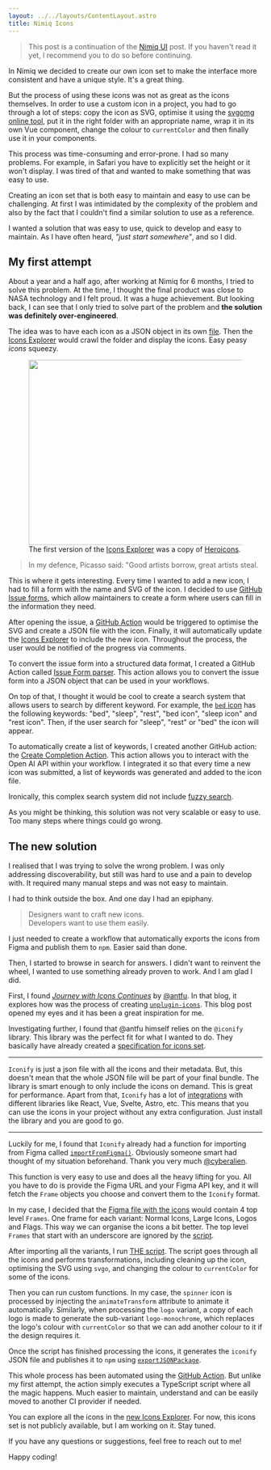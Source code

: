 ```yaml
---
layout: ../../layouts/ContentLayout.astro
title: Nimiq Icons
---
```


> This post is a continuation of the [Nimiq UI](./the-evolution-of-nimiq-UI) post. If you haven't read it yet, I recommend you to do so before continuing.

In Nimiq we decided to create our own icon set to make the interface more consistent and have a unique style. It's a great thing.

But the process of using these icons was not as great as the icons themselves. In order to use a custom icon in a project, you had to go through a lot of steps: copy the icon as SVG, optimise it using the [svgomg online tool](https://jakearchibald.github.io/svgomg/), put it in the right folder with an appropriate name, wrap it in its own Vue component, change the colour to `currentColor` and then finally use it in your components.


This process was time-consuming and error-prone. I had so many problems. For example, in Safari you have to explicitly set the height or it won't display. I was tired of that and wanted to make something that was easy to use.

Creating an icon set that is both easy to maintain and easy to use can be challenging. At first I was intimidated by the complexity of the problem and also by the fact that I couldn't find a similar solution to use as a reference.

I wanted a solution that was easy to use, quick to develop and easy to maintain. As I have often heard, _"just start somewhere"_, and so I did.

<!-- So, now I think every one understands the problem and why creating a solution was important (at least for me). -->

## My first attempt

About a year and a half ago, after working at Nimiq for 6 months, I tried to solve this problem. At the time, I thought the final product was close to NASA technology and I felt proud. It was a huge achievement. But looking back, I can see that I only tried to solve part of the problem and **the solution was definitely over-engineered**.

The idea was to have each icon as a JSON object in its own [file](https://github.com/onmax/nimiq-icons/tree/main/public/icons). Then the [Icons Explorer](https://onmax.github.io/nimiq-icons/) would crawl the folder and display the icons. Easy peasy _icons_ squeezy.

<figure>
  <img src="/onmax/nimiq-icon-explorer-heroicons.webp" width="644" height="366" class="shadow" />
  <figcaption>The first version of the <a href="https://onmax.github.io/nimiq-icons/">Icons Explorer</a> was a copy of <a href="https://heroicons.com/">Heroicons</a>.</figcaption>
</figure>

> In my defence, Picasso said: "Good artists borrow, great artists steal.

This is where it gets interesting. Every time I wanted to add a new icon, I had to fill a form with the name and SVG of the icon. I decided to use [GitHub Issue forms](https://github.com/onmax/nimiq-icons/blob/main/.github/ISSUE_TEMPLATE/new-icon.yaml), which allow maintainers to create a form where users can fill in the information they need. 

After opening the issue, a [GitHub Action](https://github.com/onmax/nimiq-icons/blob/main/.github/workflows/new-icon.yaml) would be triggered to optimise the SVG and create a JSON file with the icon. Finally, it will automatically update the [Icons Explorer](https://onmax.github.io/nimiq-icons/) to include the new icon. Throughout the process, the user would be notified of the progress via comments.

To convert the issue form into a structured data format, I created a GitHub Action called [Issue Form parser](https://github.com/onmax/issue-form-parser). This action allows you to convert the issue form into a JSON object that can be used in your workflows.

On top of that, I thought it would be cool to create a search system that allows users to search by different keyword. For example, the [`bed` icon](https://github.com/onmax/nimiq-icons/blob/main/public/icons/icon_bed.ts) has the following keywords: "bed", "sleep", "rest", "bed icon", "sleep icon" and "rest icon". Then, if the user search for "sleep", "rest" or "bed" the icon will appear.

To automatically create a list of keywords, I created another GitHub action: the [Create Completion Action](https://github.com/onmax/oai-createcompletion-githubaction). This action allows you to interact with the Open AI API within your workflow. I integrated it so that every time a new icon was submitted, a list of keywords was generated and added to the icon file.

Ironically, this complex search system did not include [fuzzy search](https://en.wikipedia.org/wiki/Approximate_string_matching).

As you might be thinking, this solution was not very scalable or easy to use. Too many steps where things could go wrong.

## The new solution


I realised that I was trying to solve the wrong problem. I was only addressing discoverability, but still was hard to use and a pain to develop with. It required many manual steps and was not easy to maintain.

I had to think outside the box. And one day I had an epiphany.

> Designers want to craft new icons. <br />
> Developers want to use them easily.

I just needed to create a workflow that automatically exports the icons from Figma and publish them to `npm`. Easier said than done.

Then, I started to browse in search for answers. I didn't want to reinvent the wheel, I wanted to use something already proven to work. And I am glad I did.

First, I found [_Journey with Icons Continues_](https://antfu.me/posts/journey-with-icons-continues) by [@antfu](https://github.com/antfu). In that blog, it explores how was the process of creating [`unplugin-icons`](https://github.com/unplugin/unplugin-icons). This blog post opened my eyes and it has been a great inspiration for me.

Investigating further, I found that @antfu himself relies on the `@iconify` library. This library was the perfect fit for what I wanted to do. They basically have already created a [specification for icons set](https://iconify.design/docs/types/iconify-json.html#structure).

---

`Iconify` is just a json file with all the icons and their metadata. But, this doesn't mean that the whole JSON file will be part of your final bundle. The library is smart enough to only include the icons on demand. This is great for performance. Apart from that, `Iconify` has a lot of [integrations](https://iconify.design/docs/icon-components) with different libraries like React, Vue, Svelte, Astro, etc. This means that you can use the icons in your project without any extra configuration. Just install the library and you are good to go.

---

Luckily for me, I found that `Iconify` already had a function for importing from Figma called [`importFromFigma()`](https://iconify.design/docs/libraries/tools/import/figma/). Obviously someone smart had thought of my situation beforehand. Thank you very much [@cyberalien](https://github.com/cyberalien).

This function is very easy to use and does all the heavy lifting for you. All you have to do is provide the Figma URL and your Figma API key, and it will fetch the `Frame` objects you choose and convert them to the `Iconify` format.

In my case, I decided that the [Figma file with the icons](https://www.figma.com/file/iyfVJafk18HfrYLXukpf0n/Nimiq-Icons) would contain 4 top level `Frames`. One frame for each variant: Normal Icons, Large Icons, Logos and Flags. This way we can organise the icons a bit better. The top level `Frames` that start with an underscore are ignored by the [script](https://github.com/onmax/nimiq-ui/blob/main/packages/nimiq-icons/src/client.ts#L18).

After importing all the variants, I run [THE script](https://github.com/onmax/nimiq-ui/blob/main/packages/nimiq-icons/src/icon.ts). The script goes through all the icons and performs transformations, including cleaning up the icon, optimising the SVG using `svgo`, and changing the colour to `currentColor` for some of the icons.

Then you can run custom functions. In my case, the `spinner` icon is processed by injecting the `animateTransform` attribute to animate it automatically. Similarly, when processing the `logo` variant, a copy of each logo is made to generate the sub-variant `logo-monochrome`, which replaces the logo's colour with `currentColor` so that we can add another colour to it if the design requires it.

Once the script has finished processing the icons, it generates the `iconify` JSON file and publishes it to `npm` using [`exportJSONPackage`](https://iconify.design/docs/libraries/tools/export/json-package.html).

This whole process has been automated using the [GitHub Action](https://github.com/onmax/nimiq-ui/blob/main/.github/workflows/icons.yml). But unlike my first attempt, the action simply executes a TypeScript script where all the magic happens. Much easier to maintain, understand and can be easily moved to another CI provider if needed.
 
You can explore all the icons in the [new Icons Explorer](https://onmax.github.io/nimiq-developer-center/build/ui/design/icons). For now, this icons set is not publicly available, but I am working on it. Stay tuned.

If you have any questions or suggestions, feel free to reach out to me!

Happy coding!

